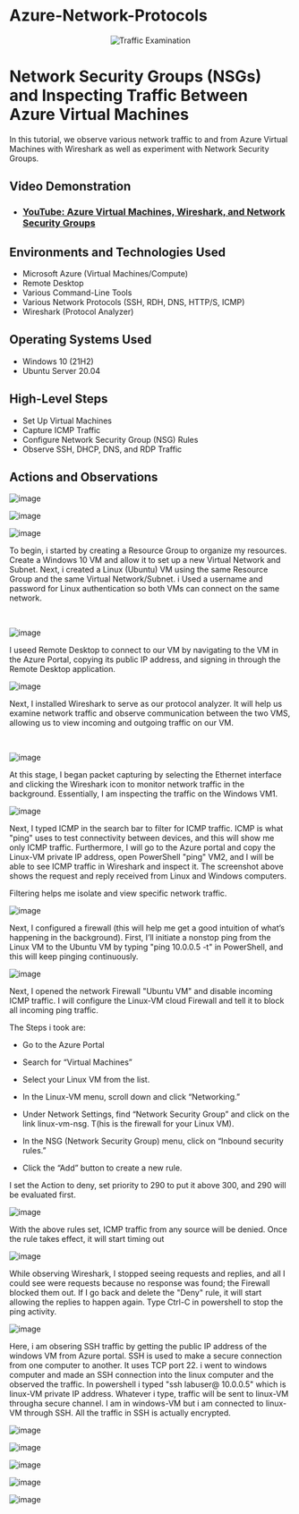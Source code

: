 # Azure-Network-Protocols
<p align="center">
<img src="https://i.imgur.com/Ua7udoS.png" alt="Traffic Examination"/>
</p>

<h1>Network Security Groups (NSGs) and Inspecting Traffic Between Azure Virtual Machines</h1>
In this tutorial, we observe various network traffic to and from Azure Virtual Machines with Wireshark as well as experiment with Network Security Groups. <br />


<h2>Video Demonstration</h2>

- ### [YouTube: Azure Virtual Machines, Wireshark, and Network Security Groups](https://www.youtube.com)

<h2>Environments and Technologies Used</h2>

- Microsoft Azure (Virtual Machines/Compute)
- Remote Desktop
- Various Command-Line Tools
- Various Network Protocols (SSH, RDH, DNS, HTTP/S, ICMP)
- Wireshark (Protocol Analyzer)

<h2>Operating Systems Used </h2>

- Windows 10 (21H2)
- Ubuntu Server 20.04

<h2>High-Level Steps</h2>

-  Set Up Virtual Machines
-  Capture ICMP Traffic
- Configure Network Security Group (NSG) Rules
- Observe SSH, DHCP, DNS, and RDP Traffic

<h2>Actions and Observations</h2>

<p>  
  
  ![image](https://github.com/user-attachments/assets/4b874336-dfc1-4224-8540-6d53e71b6622)

  ![image](https://github.com/user-attachments/assets/2f5f5b56-d179-45d7-8bfd-ebc9c541f03f)

  ![image](https://github.com/user-attachments/assets/15668165-073f-4015-9a48-57263ea4277a)

   
</p>
<p>
To begin, i started by creating a Resource Group to organize my resources.
Create a Windows 10 VM and allow it to set up a new Virtual Network and Subnet.
Next, i created a Linux (Ubuntu) VM using the same Resource Group and the same Virtual Network/Subnet.
i Used a username and password for Linux authentication so both VMs can connect on the same network.
</p>
<br />

<p>
  
![image](https://github.com/user-attachments/assets/2ce95ba5-7e02-4e54-96f5-e86ff3374bc2)

I useed Remote Desktop to connect to our VM by navigating to the VM in the Azure Portal, copying its public IP address, and signing in through the Remote Desktop application.  


![image](https://github.com/user-attachments/assets/d65afa4d-fb45-4d1b-bdaa-0fa50c4fad7e)

</p>
<p>
Next, I installed Wireshark to serve as our protocol analyzer. It will help us examine network traffic  and observe communication between the two VMS, allowing us to view incoming and outgoing traffic on our VM.
  
</p>
<br />


![image](https://github.com/user-attachments/assets/14cd6ddd-6d85-44b2-96ca-1a8714d60fbe)


At this stage, I began packet capturing by selecting the Ethernet interface and clicking the Wireshark icon to monitor network traffic in the background. Essentially, I am inspecting the traffic on the Windows VM1. 

![image](https://github.com/user-attachments/assets/6434bd01-08ef-4ce6-b490-b72efcf5ad6e)

Next, I typed ICMP in the search bar to filter for ICMP traffic. ICMP is what "ping" uses to test connectivity between devices, and this will show me only ICMP traffic. Furthermore, I will go to the Azure portal and copy the Linux-VM private IP address, open PowerShell "ping" VM2, and I will be able to see ICMP traffic in Wireshark and inspect it. The screenshot above shows the request and reply received from Linux and Windows computers.  

Filtering helps me isolate and view specific network traffic. 

![image](https://github.com/user-attachments/assets/80da13ea-a516-48bf-a34a-d20d53c54d74)

Next, I configured a firewall (this will help me get a good intuition of what’s happening in the background). First, I’ll initiate a nonstop ping from the Linux VM to the Ubuntu VM by typing "ping 10.0.0.5 -t" in PowerShell, and this will keep pinging continuously.

![image](https://github.com/user-attachments/assets/812eacbc-b3f9-40d4-82bc-5f522019e730)

Next, I opened the network Firewall "Ubuntu VM" and disable incoming ICMP traffic. I will configure the Linux-VM cloud Firewall and tell it to block all incoming ping traffic. 

The Steps i took are:

 - Go to the Azure Portal

 - Search for “Virtual Machines”

 - Select your Linux VM from the list.

 - In the Linux-VM menu, scroll down and click “Networking.”

 - Under Network Settings, find “Network Security Group” and click on the link linux-vm-nsg. T(his is the firewall for your Linux VM).

 - In the NSG (Network Security Group) menu, click on “Inbound security rules.”

 - Click the “Add” button to create a new rule.

I set the Action to deny, set priority to 290 to put it above 300, and 290 will be evaluated first. 

   
![image](https://github.com/user-attachments/assets/1e7932ce-fd73-4773-b471-85215341f48d)

With the above rules set, ICMP traffic from any source will be denied. Once the rule takes effect, it will start timing out


![image](https://github.com/user-attachments/assets/0acb4245-1969-46d8-959e-9960f003bb23)

While observing Wireshark, I stopped seeing requests and replies, and all I could see were requests because no response was found; the Firewall blocked them out. If I go back and delete the "Deny" rule, it will start allowing the replies to happen again. Type Ctrl-C in powershell to stop the ping activity. 

![image](https://github.com/user-attachments/assets/f915ed7c-4f83-47e3-b976-84b8b668194e)

Here, i am obsering SSH traffic by getting the public IP address of the windows VM from Azure portal. SSH is used to make a secure connection from one computer to another. It uses TCP port 22. i went to windows computer and made an SSH connection into the linux computer and the observed the traffic. In powershell i typed "ssh labuser@ 10.0.0.5" which is linux-VM private IP address. 
       Whatever i type, traffic will be sent to linux-VM througha secure channel. I am in windows-VM but i am connected to linux-VM through SSH. All the traffic in SSH is actually encrypted.

<p>
</p>

<p>

<p>
  
![image](https://github.com/user-attachments/assets/ad9de5f0-ac1b-4ae5-b06f-d6146a65ea2a)
  
![image](https://github.com/user-attachments/assets/d0327954-eb86-4276-9875-d188712285bd) 

![image](https://github.com/user-attachments/assets/a88b15ee-6154-4591-a2c9-1aae0ddf8fcf)

![image](https://github.com/user-attachments/assets/f287784e-73d0-45ff-a257-27a34bf8eecd)

![image](https://github.com/user-attachments/assets/c4a9b033-378a-4975-b8a6-a4877d5d9238)



</p>
<p>


</p>
<br />
